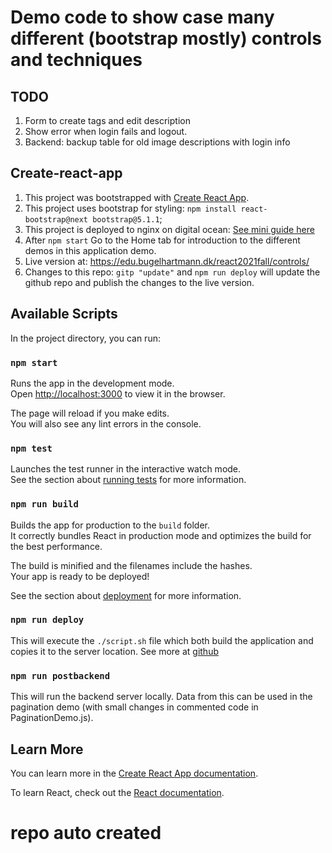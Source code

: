 # Demo code to show case many different (bootstrap mostly) controls and techniques

## TODO
1. Form to create tags and edit description
3. Show error when login fails and logout.
4. Backend: backup table for old image descriptions with login info



## Create-react-app
1. This project was bootstrapped with [Create React App](https://github.com/facebook/create-react-app).
2. This project uses bootstrap for styling: `npm install react-bootstrap@next bootstrap@5.1.1`;
3. This project is deployed to nginx on digital ocean: [See mini guide here](https://github.com/HartmannDemoCode/pages/blob/master/react/deploy_react_router.md)
4. After `npm start` Go to the Home tab for introduction to the different demos in this application demo.
5. Live version at: https://edu.bugelhartmann.dk/react2021fall/controls/
6. Changes to this repo: `gitp "update"` and `npm run deploy` will update the github repo and publish the changes to the live version.


## Available Scripts

In the project directory, you can run:

### `npm start`

Runs the app in the development mode.\
Open [http://localhost:3000](http://localhost:3000) to view it in the browser.

The page will reload if you make edits.\
You will also see any lint errors in the console.

### `npm test`

Launches the test runner in the interactive watch mode.\
See the section about [running tests](https://facebook.github.io/create-react-app/docs/running-tests) for more information.

### `npm run build`

Builds the app for production to the `build` folder.\
It correctly bundles React in production mode and optimizes the build for the best performance.

The build is minified and the filenames include the hashes.\
Your app is ready to be deployed!

See the section about [deployment](https://facebook.github.io/create-react-app/docs/deployment) for more information.


### `npm run deploy`
This will execute the `./script.sh` file which both build the application and copies it to the server location. See more at [github](https://github.com/HartmannDemoCode/pages/blob/master/react/deploy_react_router.md)

### `npm run postbackend`
This will run the backend server locally. Data from this can be used in the pagination demo (with small changes in commented code in PaginationDemo.js).


## Learn More

You can learn more in the [Create React App documentation](https://facebook.github.io/create-react-app/docs/getting-started).

To learn React, check out the [React documentation](https://reactjs.org/).

# repo auto created
